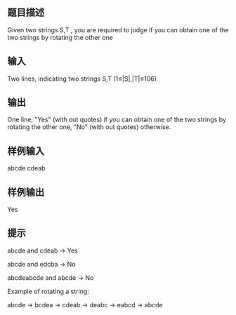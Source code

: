## 题目描述
Given two strings S,T
, you are required to judge if you can obtain one of the two strings by rotating the other one
## 输入
Two lines, indicating two strings S,T  (1≤|S|,|T|≤106)

## 输出
One line, "Yes" (with out quotes) if you can obtain one of the two strings by rotating the other one, "No" (with out quotes) otherwise.
## 样例输入
abcde
cdeab
## 样例输出
Yes
## 提示

abcde
and cdeab
-> Yes


abcde
and edcba
-> No


abcdeabcde
and abcde
-> No


Example of rotating a string:


abcde
-> bcdea
-> cdeab
-> deabc
-> eabcd
-> abcde

